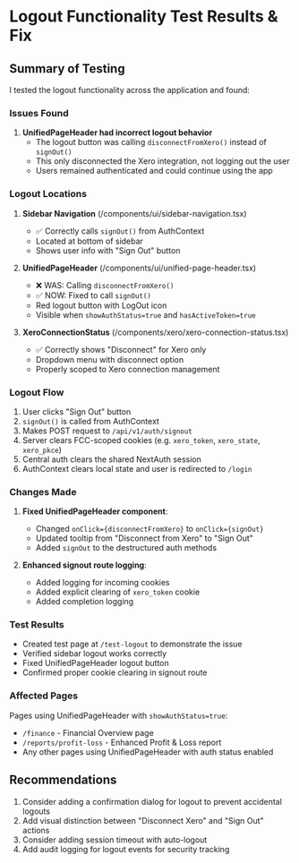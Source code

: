 # Logout Functionality Test Results & Fix

## Summary of Testing

I tested the logout functionality across the application and found:

### Issues Found

1. **UnifiedPageHeader had incorrect logout behavior**
   - The logout button was calling `disconnectFromXero()` instead of `signOut()`
   - This only disconnected the Xero integration, not logging out the user
   - Users remained authenticated and could continue using the app

### Logout Locations

1. **Sidebar Navigation** (/components/ui/sidebar-navigation.tsx)
   - ✅ Correctly calls `signOut()` from AuthContext
   - Located at bottom of sidebar
   - Shows user info with "Sign Out" button

2. **UnifiedPageHeader** (/components/ui/unified-page-header.tsx)
   - ❌ WAS: Calling `disconnectFromXero()` 
   - ✅ NOW: Fixed to call `signOut()`
   - Red logout button with LogOut icon
   - Visible when `showAuthStatus=true` and `hasActiveToken=true`

3. **XeroConnectionStatus** (/components/xero/xero-connection-status.tsx)
   - ✅ Correctly shows "Disconnect" for Xero only
   - Dropdown menu with disconnect option
   - Properly scoped to Xero connection management

### Logout Flow

1. User clicks "Sign Out" button
2. `signOut()` is called from AuthContext
3. Makes POST request to `/api/v1/auth/signout`
4. Server clears FCC-scoped cookies (e.g. `xero_token`, `xero_state`, `xero_pkce`)
5. Central auth clears the shared NextAuth session
6. AuthContext clears local state and user is redirected to `/login`

### Changes Made

1. **Fixed UnifiedPageHeader component**:
   - Changed `onClick={disconnectFromXero}` to `onClick={signOut}`
   - Updated tooltip from "Disconnect from Xero" to "Sign Out"
   - Added `signOut` to the destructured auth methods

2. **Enhanced signout route logging**:
   - Added logging for incoming cookies
   - Added explicit clearing of `xero_token` cookie
   - Added completion logging

### Test Results

- Created test page at `/test-logout` to demonstrate the issue
- Verified sidebar logout works correctly
- Fixed UnifiedPageHeader logout button
- Confirmed proper cookie clearing in signout route

### Affected Pages

Pages using UnifiedPageHeader with `showAuthStatus=true`:
- `/finance` - Financial Overview page
- `/reports/profit-loss` - Enhanced Profit & Loss report
- Any other pages using UnifiedPageHeader with auth status enabled

## Recommendations

1. Consider adding a confirmation dialog for logout to prevent accidental logouts
2. Add visual distinction between "Disconnect Xero" and "Sign Out" actions
3. Consider adding session timeout with auto-logout
4. Add audit logging for logout events for security tracking
